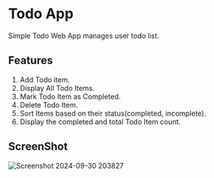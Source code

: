 # Todo App
Simple Todo Web App manages user todo list.

## Features
1. Add Todo item.
2. Display All Todo Items.
3. Mark Todo Item as Completed.
4. Delete Todo Item.
5. Sort Items based on their status(completed, incomplete).
6. Display the completed and total Todo Item count.

## ScreenShot
![Screenshot 2024-09-30 203827](https://github.com/user-attachments/assets/a0db7786-773f-4f43-a11c-d3d5ae59db86)
